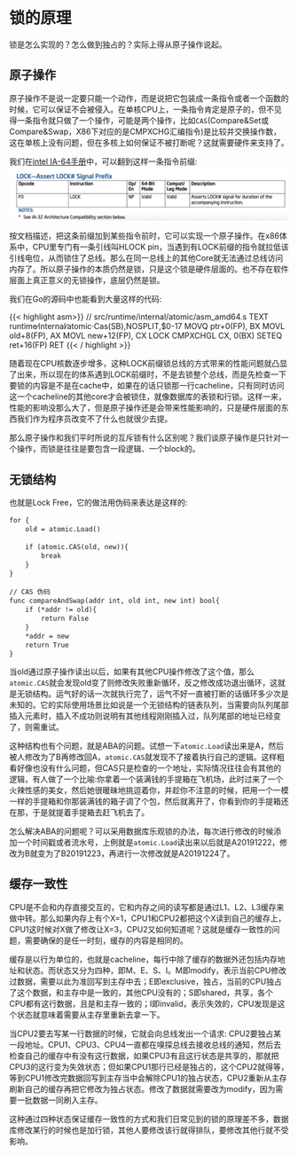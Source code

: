 # 锁的原理

锁是怎么实现的？怎么做到独占的？实际上得从原子操作说起。


原子操作
-------

原子操作不是说一定要只能一个动作，而是说把它包装成一条指令或者一个函数的时候，它可以保证不会被侵入。在单核CPU上，一条指令肯定是原子的，但不见得一条指令就只做了一个操作，可能是两个操作，比如`CAS`(Compare&Set或Compare&Swap，X86下对应的是CMPXCHG汇编指令)是比较并交换操作数，这在单核上没有问题，但在多核上如何保证不被打断呢？这就需要硬件来支持了。

我们在[intel IA-64手册](https://www.intel.com/content/dam/www/public/us/en/documents/manuals/64-ia-32-architectures-software-developer-instruction-set-reference-manual-325383.pdf)中，可以翻到这样一条指令前缀:
![](images/lock.jpg)

按文档描述，把这条前缀加到某些指令前时，它可以实现一个原子操作。在x86体系中，CPU里专门有一条引线叫HLOCK pin，当遇到有LOCK前缀的指令就拉低该引线电位，从而锁住了总线。那么在同一总线上的其他Core就无法通过总线访问内存了。所以原子操作的本质仍然是锁，只是这个锁是硬件层面的。也不存在软件层面上真正意义的无锁操作，底层仍然是锁。

我们在Go的源码中也能看到大量这样的代码:

{{< highlight asm>}}
// src/runtime/internal/atomic/asm_amd64.s
TEXT runtime∕internal∕atomic·Cas(SB),NOSPLIT,$0-17
	MOVQ	ptr+0(FP), BX
	MOVL	old+8(FP), AX
	MOVL	new+12(FP), CX
	LOCK
	CMPXCHGL	CX, 0(BX)
	SETEQ	ret+16(FP)
	RET
{{< / highlight >}}

随着现在CPU核数逐步增多，这种LOCK前缀锁总线的方式带来的性能问题就凸显了出来，所以现在的体系遇到LOCK前缀时，不是去锁整个总线，而是先检查一下要锁的内容是不是在cache中，如果在的话只锁那一行cacheline，只有同时访问这一个cacheline的其他core才会被锁住，就像数据库的表锁和行锁。这样一来，性能的影响没那么大了，但是原子操作还是会带来性能影响的，只是硬件层面的东西我们作为程序员改变不了什么也就很少去提。

那么原子操作和我们平时所说的互斥锁有什么区别呢？我们谈原子操作是只针对一个操作，而锁是往往是要包含一段逻辑、一个block的。


无锁结构
-------

也就是Lock Free，它的做法用伪码来表达是这样的:
```
for {
    old = atomic.Load()

    if (atomic.CAS(old, new)){
        break
    }
}

// CAS 伪码
func compareAndSwap(addr int, old int, new int) bool{
    if (*addr != old){
        return False
    }
    *addr = new
    return True
}
```

当old通过原子操作读出以后，如果有其他CPU操作修改了这个值，那么`atomic.CAS`就会发现old变了则修改失败重新循环，反之修改成功退出循环，这就是无锁结构。运气好的话一次就执行完了，运气不好一直被打断的话循环多少次是未知的。它的实际使用场景比如说是一个无锁结构的链表队列，当需要向队列尾部插入元素时，插入不成功则说明有其他线程刚刚插入过，队列尾部的地址已经变了，则需重试。

这种结构也有个问题，就是ABA的问题。试想一下`atomic.Load`读出来是A，然后被人修改为了B再修改回A，`atomic.CAS`就发现不了接着执行自己的逻辑。这样粗看好像也没有什么问题，但CAS只是检查的一个地址，实际情况往往会有其他的逻辑，有人做了一个比喻:你拿着一个装满钱的手提箱在飞机场，此时过来了一个火辣性感的美女，然后她很暖昧地挑逗着你，并趁你不注意的时候，把用一个一模一样的手提箱和你那装满钱的箱子调了个包，然后就离开了，你看到你的手提箱还在那，于是就提着手提箱去赶飞机去了。

怎么解决ABA的问题呢？可以采用数据库乐观锁的办法，每次进行修改的时候添加一个时间戳或者流水号，上例就是`atomic.Load`读出来以后就是A20191222，修改为B就变为了B20191223，再进行一次修改就是A20191224了。


缓存一致性
-------

CPU是不会和内存直接交互的，它和内存之间的读写都是通过L1、L2、L3缓存来做中转。那么如果内存上有个X=1，CPU1和CPU2都把这个X读到自己的缓存上，CPU1这时候对X做了修改让X=3，CPU2又如何知道呢？这就是缓存一致性的问题，需要确保的是任一时刻，缓存的内容是相同的。

缓存是以行为单位的，也就是cacheline，每行中除了缓存的数据外还包括内存地址和状态。而状态又分为四种，即M、E、S、I。M即modify，表示当前CPU修改过数据，需要以此为准回写到主存中去；E即exclusive，独占，当前的CPU独占了这个数据，和主存中是一致的，其他CPU没有的；S即shared，共享，各个CPU都有这行数据，且是和主存一致的；I即invalid，表示失效的，CPU发现是这个状态就意味着需要从主存里重新去拿一下。

当CPU2要去写某一行数据的时候，它就会向总线发出一个请求: CPU2要独占某一段地址。CPU1、CPU3、CPU4一直都在嗅探总线去接收总线的通知，然后去检查自己的缓存中有没有这行数据，如果CPU3有且这行状态是共享的，那就把CPU3的这行变为失效状态；但如果CPU1那行已经是独占的，这个CPU2就得等，等到CPU1修改完数据回写到主存当中会解除CPU1的独占状态，CPU2重新从主存刷新自己的缓存再把它修改为独占状态。修改了数据就需要改为modify，因为需要一批数据一同刷入主存。

这种通过四种状态保证缓存一致性的方式和我们日常见到的锁的原理差不多，数据库修改某行的时候也是加行锁，其他人要修改该行就得排队，要修改其他行就不受影响。